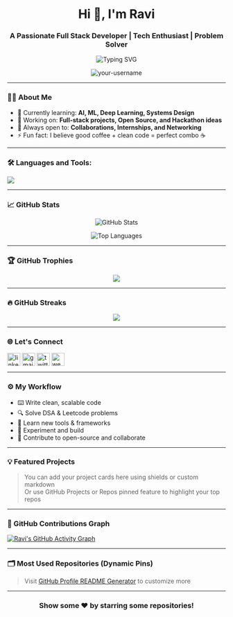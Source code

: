 <h1 align="center">Hi 👋, I'm Ravi</h1>
<h3 align="center">A Passionate Full Stack Developer | Tech Enthusiast | Problem Solver</h3>

<p align="center">
  <img src="https://readme-typing-svg.herokuapp.com?font=Fira+Code&duration=2500&pause=1000&center=true&width=435&lines=Code.+Create.+Collaborate." alt="Typing SVG" />
</p>

<p align="center">
  <img src="https://komarev.com/ghpvc/?username=Ravitheja1289-dot&label=Profile%20views&color=0e75b6&style=flat" alt="your-username" />
</p>

---

### 🧑‍💻 About Me

- 🌱 Currently learning: **AI, ML, Deep Learning, Systems Design**
- 🔭 Working on: **Full-stack projects, Open Source, and Hackathon ideas**
- 🤝 Always open to: **Collaborations, Internships, and Networking**
- ⚡ Fun fact: I believe good coffee + clean code = perfect combo ☕

---

### 🛠️ Languages and Tools:

<p align="left">
  <img src="https://skillicons.dev/icons?i=js,ts,react,nextjs,py,java,html,css,tailwind,nodejs,express,mongodb,postgres,git,github,figma,vscode,vercel,netlify,docker" />
</p>

---

### 📈 GitHub Stats

<p align="center">
  <img src="https://github-readme-stats.vercel.app/api?username=Ravitheja1289-dot&show_icons=true&theme=radical" alt="GitHub Stats" />
</p>

<p align="center">
  <img src="https://github-readme-stats.vercel.app/api/top-langs/?username=Ravitheja1289-dot&layout=compact&theme=radical" alt="Top Languages" />
</p>

---

### 🏆 GitHub Trophies

<p align="center">
  <img src="https://github-profile-trophy.vercel.app/?username=Ravitheja1289-dot&theme=gruvbox&column=7&margin-w=15&margin-h=15" />
</p>

---

### 🔥 GitHub Streaks

<p align="center">
  <img src="https://streak-stats.demolab.com?user=Ravitheja1289-dot&theme=radical&border_radius=10&date_format=M%20j%5B%2C%20Y%5D" />
</p>

---

### 🌐 Let's Connect

<p align="left">
  <a href="https://www.linkedin.com/in/ravithejareddy1289/" target="blank"><img align="center" src="https://cdn.jsdelivr.net/npm/simple-icons@v5/icons/linkedin.svg" alt="linkedin" height="30" width="30" /></a>
  <a href="mailto:ravithejareddy1289@gmail.com" target="blank"><img align="center" src="https://cdn.jsdelivr.net/npm/simple-icons@v5/icons/gmail.svg" alt="gmail" height="30" width="30" /></a>
  <a href="https://x.com/Ravitheja1289" target="blank"><img align="center" src="https://cdn.jsdelivr.net/npm/simple-icons@v5/icons/twitter.svg" alt="twitter" height="30" width="30" /></a>
  <a href="https://portfolio-two-umber-27.vercel.app/" target="blank"><img align="center" src="https://cdn.jsdelivr.net/npm/simple-icons@v5/icons/internetexplorer.svg" alt="website" height="30" width="30" /></a>
</p>

---

### ⚙️ My Workflow

- ⌨️ Write clean, scalable code
- 🔍 Solve DSA & Leetcode problems
- 🧠 Learn new tools & frameworks
- 🧪 Experiment and build
- 🎯 Contribute to open-source and collaborate

---

### 💡 Featured Projects

> You can add your project cards here using shields or custom markdown  
> Or use GitHub Projects or Repos pinned feature to highlight your top repos

---

### 🧩 GitHub Contributions Graph

[![Ravi's GitHub Activity Graph](https://github-readme-activity-graph.vercel.app/graph?username=Ravitheja1289-dot&theme=radical)](https://github.com/ashutosh00710/github-readme-activity-graph)

---

### 🗂️ Most Used Repositories (Dynamic Pins)

> Visit [GitHub Profile README Generator](https://github.com/rahuldkjain/github-profile-readme-generator) to customize more

---

<h3 align="center">Show some ❤️ by starring some repositories!</h3>
